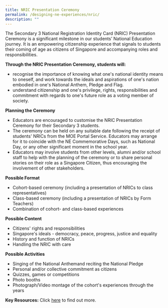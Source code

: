 ```yaml
---
title: NRIC Presentation Ceremony
permalink: /designing-ne-experiences/nric/
description: ""
---
```

The Secondary 3 National Registration Identity Card (NRIC) Presentation Ceremony is a significant milestone in our students’ National Education journey. It is an empowering citizenship experience that signals to students their coming of age as citizens of Singapore and accompanying roles and responsibilities.

**Through the NRIC Presentation Ceremony, students will:**
* recognise the importance of knowing what one's national identity means to oneself, and work towards the ideals and aspirations of one's nation embodied in one's National Anthem, Pledge and Flag.
* understand citizenship and one's privilege, rights, responsibilities and commitment with regards to one's future role as a voting member of society.

**Planning the Ceremony**
* Educators are encouraged to customise the NRIC Presentation Ceremony for their Secondary 3 students.
* The ceremony can be held on any suitable date following the receipt of students' NRICs from the MOE Portal Service. Educators may arrange for it to coincide with the NE Commemorative Days, such as National Day, or any other significant moment in the school year.
* Educators may involve students from other levels, alumni and/or school staff to help with the planning of the ceremony or to share personal stories on their role as a Singapore Citizen, thus encouraging the involvement of other stakeholders.

**Possible Format**
* Cohort-based ceremony (including a presentation of NRICs to class representatives)
* Class-based ceremony (including a presentation of NRICs by Form Teachers)
* Combination of cohort- and class-based experiences

**Possible Content**
* Citizens' rights and responsibilities
* Singapore's ideals - democracy, peace, progress, justice and equality
* History and function of NRICs
* Handling the NRIC with care

**Possible Activities**
* Singing of the National Anthemand reciting the National Pledge
* Personal and/or collective commitment as citizens
* Quizzes, games or competitions
* Photo booths
* Photograph/Video montage of the cohort's experiences through the years

**Key Resources:**
Click [here](https://www.opal2.moe.edu.sg/csl/s/cce-2021-main-sdcd/wiki/page/view?title=NRIC+Presentation+Ceremony-+beta) to find out more.
